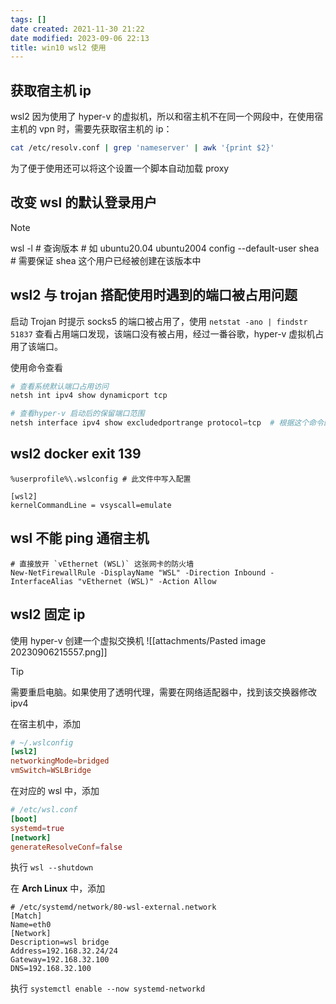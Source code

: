 ```yaml
---
tags: []
date created: 2021-11-30 21:22
date modified: 2023-09-06 22:13
title: win10 wsl2 使用
---
```


## 获取宿主机 ip

wsl2 因为使用了 hyper-v 的虚拟机，所以和宿主机不在同一个网段中，在使用宿主机的 vpn 时，需要先获取宿主机的 ip：

```bash
cat /etc/resolv.conf | grep 'nameserver' | awk '{print $2}'
```

为了便于使用还可以将这个设置一个脚本自动加载 proxy

## 改变 wsl 的默认登录用户

>[!note]
> wsl -l # 查询版本
> \# 如 ubuntu20.04
> ubuntu2004 config --default-user shea # 需要保证 shea 这个用户已经被创建在该版本中

## wsl2 与 trojan 搭配使用时遇到的端口被占用问题

启动 Trojan 时提示 socks5 的端口被占用了，使用 `netstat -ano | findstr 51837` 查看占用端口发现，该端口没有被占用，经过一番谷歌，hyper-v 虚拟机占用了该端口。

使用命令查看

```powershell
# 查看系统默认端口占用访问
netsh int ipv4 show dynamicport tcp

# 查看hyper-v 启动后的保留端口范围
netsh interface ipv4 show excludedportrange protocol=tcp  # 根据这个命令的输出，可以看到Trojan的默认socks5的端口是被占用了，所以更改Trojan默认的socks5的端口即可解决
```

## wsl2 docker exit 139

```
%userprofile%\.wslconfig # 此文件中写入配置

[wsl2]
kernelCommandLine = vsyscall=emulate
```

## wsl 不能 ping 通宿主机

```shell
# 直接放开 `vEthernet (WSL)` 这张网卡的防火墙
New-NetFirewallRule -DisplayName "WSL" -Direction Inbound -InterfaceAlias "vEthernet (WSL)" -Action Allow
```

## wsl2 固定 ip

使用 hyper-v 创建一个虚拟交换机
![[attachments/Pasted image 20230906215557.png]]

>[!tip]
> 需要重启电脑。如果使用了透明代理，需要在网络适配器中，找到该交换器修改 ipv4

在宿主机中，添加
```conf
# ~/.wslconfig
[wsl2]
networkingMode=bridged
vmSwitch=WSLBridge
```

在对应的 wsl 中，添加
```conf
# /etc/wsl.conf
[boot]
systemd=true
[network]
generateResolveConf=false
```

执行 `wsl --shutdown`

在 **Arch Linux** 中，添加
```network
# /etc/systemd/network/80-wsl-external.network
[Match]
Name=eth0
[Network]
Description=wsl bridge
Address=192.168.32.24/24
Gateway=192.168.32.100
DNS=192.168.32.100
```

执行 `systemctl enable --now systemd-networkd`